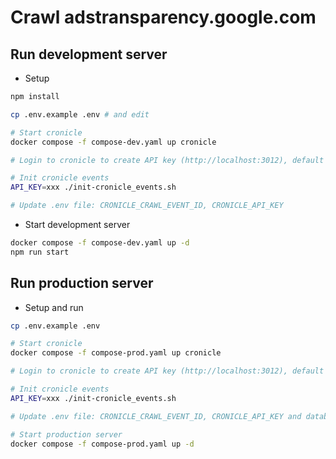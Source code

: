 # Crawl adstransparency.google.com

## Run development server

- Setup

```bash
npm install

cp .env.example .env # and edit

# Start cronicle
docker compose -f compose-dev.yaml up cronicle

# Login to cronicle to create API key (http://localhost:3012), default user/pass: admin/admin

# Init cronicle events
API_KEY=xxx ./init-cronicle_events.sh

# Update .env file: CRONICLE_CRAWL_EVENT_ID, CRONICLE_API_KEY

```

- Start development server

```bash
docker compose -f compose-dev.yaml up -d
npm run start
```

## Run production server

- Setup and run

```bash
cp .env.example .env

# Start cronicle
docker compose -f compose-prod.yaml up cronicle

# Login to cronicle to create API key (http://localhost:3012), default user/pass: admin/admin

# Init cronicle events
API_KEY=xxx ./init-cronicle_events.sh

# Update .env file: CRONICLE_CRAWL_EVENT_ID, CRONICLE_API_KEY and database details

# Start production server
docker compose -f compose-prod.yaml up -d
```
